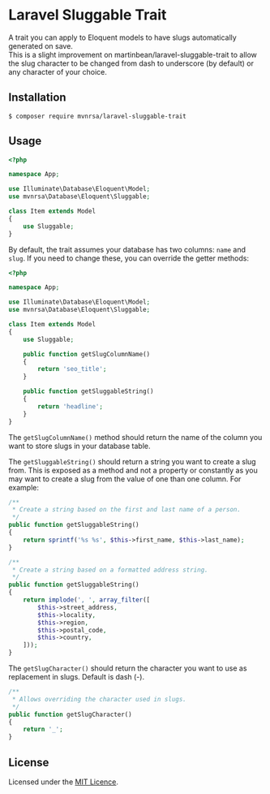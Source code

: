 # Laravel Sluggable Trait

A trait you can apply to Eloquent models to have slugs automatically generated on save.  
This is a slight improvement on martinbean/laravel-sluggable-trait to allow the slug
character to be changed from dash to underscore (by default) or any character of
your choice.

## Installation

    $ composer require mvnrsa/laravel-sluggable-trait

## Usage

```php
<?php

namespace App;

use Illuminate\Database\Eloquent\Model;
use mvnrsa\Database\Eloquent\Sluggable;

class Item extends Model
{
    use Sluggable;
}
```

By default, the trait assumes your database has two columns: `name` and `slug`.
If you need to change these, you can override the getter methods:

```php
<?php

namespace App;

use Illuminate\Database\Eloquent\Model;
use mvnrsa\Database\Eloquent\Sluggable;

class Item extends Model
{
    use Sluggable;

    public function getSlugColumnName()
    {
        return 'seo_title';
    }

    public function getSluggableString()
    {
        return 'headline';
    }
}
```

The `getSlugColumnName()` method should return the name of the column you want
to store slugs in your database table.

The `getSluggableString()` should return a string you want to create a slug
from. This is exposed as a method and not a property or constantly as you may
want to create a slug from the value of one than one column. For example:

```php
/**
 * Create a string based on the first and last name of a person.
 */
public function getSluggableString()
{
    return sprintf('%s %s', $this->first_name, $this->last_name);
}
```

```php
/**
 * Create a string based on a formatted address string.
 */
public function getSluggableString()
{
    return implode(', ', array_filter([
        $this->street_address,
        $this->locality,
        $this->region,
        $this->postal_code,
        $this->country,
    ]));
}
```

The `getSlugCharacter()` should return the character you want to use as
replacement in slugs.  Default is dash (-).

```php
/**
 * Allows overriding the character used in slugs.
 */
public function getSlugCharacter()
{
	return '_';
}
```

## License

Licensed under the [MIT Licence](LICENSE.md).
